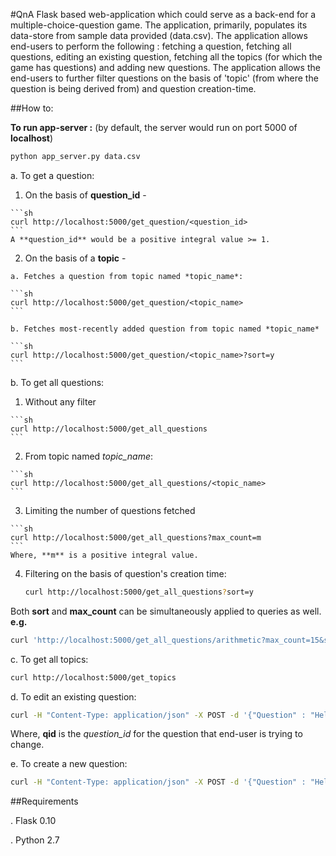 #QnA
Flask based web-application which could serve as a back-end for a multiple-choice-question game. The application, primarily, populates its data-store from sample data provided (data.csv). The application allows end-users to perform the following : fetching a question, fetching all questions, editing an existing question, fetching all the topics (for which the game has questions) and adding new questions. The application allows the end-users to further filter questions on the basis of 'topic' (from where the question is being derived from) and question creation-time.

##How to:

**To run app-server :** (by default, the server would run on port 5000 of **localhost**)
```sh
python app_server.py data.csv
```

a. To get a question:
  
  1. On the basis of **question_id** - 

  	```sh
	curl http://localhost:5000/get_question/<question_id>
	```
	A **question_id** would be a positive integral value >= 1.
  
  2. On the basis of a **topic** - 

	a. Fetches a question from topic named *topic_name*:

	```sh
  	curl http://localhost:5000/get_question/<topic_name>
	```

	b. Fetches most-recently added question from topic named *topic_name*

	```sh
	curl http://localhost:5000/get_question/<topic_name>?sort=y
	```

b. To get all questions:

  1. Without any filter

    ```sh
    curl http://localhost:5000/get_all_questions
    ```

  2. From topic named *topic_name*:

    ```sh
    curl http://localhost:5000/get_all_questions/<topic_name>
    ```

  3. Limiting the number of questions fetched

    ```sh
  	curl http://localhost:5000/get_all_questions?max_count=m
  	```
  	Where, **m** is a positive integral value.

  4. Filtering on the basis of question's creation time:

     ```sh
     curl http://localhost:5000/get_all_questions?sort=y
     ```

  Both **sort** and **max_count** can be simultaneously applied to queries as well. **e.g.**
  ```sh
  curl 'http://localhost:5000/get_all_questions/arithmetic?max_count=15&sort=y'
  ```

c. To get all topics:

```sh
curl http://localhost:5000/get_topics
```

d. To edit an existing question:
```sh
curl -H "Content-Type: application/json" -X POST -d '{"Question" : "Hello World?", "Distractors" : "me,me,me", "Answer" : "Nah..."}' http://localhost:5000/edit_question/qid
```
Where, **qid** is the *question_id* for the question that end-user is trying to change.

e. To create a new question:
```sh
curl -H "Content-Type: application/json" -X POST -d '{"Question" : "Hello World?", "Distractors" : "me,me,me", "Answer" : "Nah...", "Topic" : "philosophy"}' http://localhost:5000/create_question
```

##Requirements

. Flask 0.10

. Python 2.7



